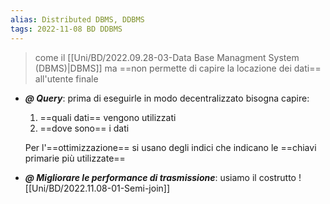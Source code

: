 ```yaml
---
alias: Distributed DBMS, DDBMS
tags: 2022-11-08 BD DDBMS
---
```


> come il [[Uni/BD/2022.09.28-03-Data Base Managment System (DBMS)|DBMS]] ma ==non permette di capire la locazione dei dati== all'utente finale

- ***@ Query***: prima di eseguirle in modo decentralizzato bisogna capire:
	1. ==quali dati== vengono utilizzati
	2. ==dove sono== i dati

	Per l'==ottimizzazione== si usano degli indici che indicano le ==chiavi primarie più utilizzate==

- ***@ Migliorare le performance di trasmissione***: usiamo il costrutto ![[Uni/BD/2022.11.08-01-Semi-join]]